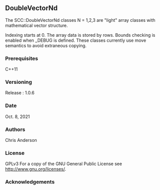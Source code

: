 ## DoubleVectorNd


The SCC::DoubleVectorNd classes N = 1,2,3 are "light" array classes with mathematical vector structure.

Indexing starts at 0.
The array data is stored by rows.
Bounds checking is enabled when _DEBUG is defined.
These classes currently use move semantics to avoid extraneous copying.
### Prerequisites
C++11
### Versioning
Release : 1.0.6
### Date 
Oct. 8, 2021 
### Authors
Chris Anderson
### License
GPLv3  For a copy of the GNU General Public License see <http://www.gnu.org/licenses/>.
### Acknowledgements


